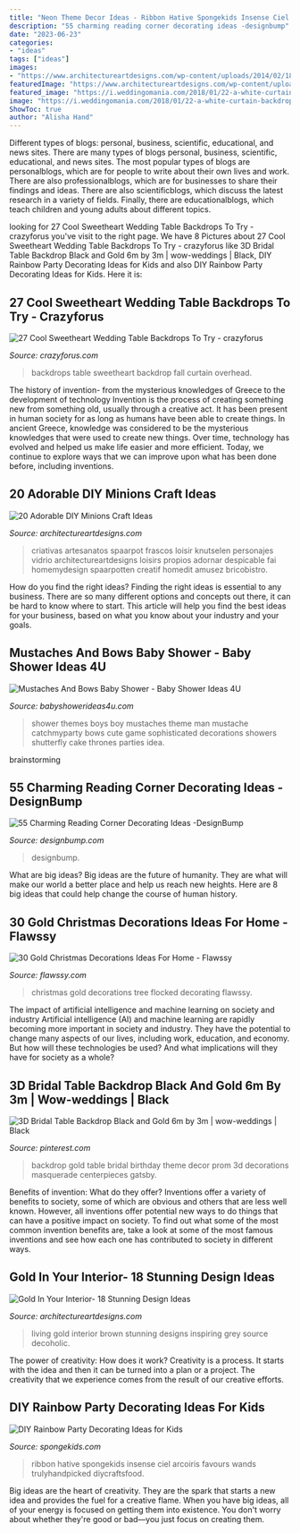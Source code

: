 ```yaml
---
title: "Neon Theme Decor Ideas - Ribbon Hative Spongekids Insense Ciel Arcoiris Favours Wands Trulyhandpicked Diycraftsfood"
description: "55 charming reading corner decorating ideas -designbump"
date: "2023-06-23"
categories:
- "ideas"
tags: ["ideas"]
images:
- "https://www.architectureartdesigns.com/wp-content/uploads/2014/02/1815.jpg"
featuredImage: "https://www.architectureartdesigns.com/wp-content/uploads/2014/02/1815.jpg"
featured_image: "https://i.weddingomania.com/2018/01/22-a-white-curtain-backdrop-overhead-blooms-and-bulbs-for-a-fall-wedding.jpg"
image: "https://i.weddingomania.com/2018/01/22-a-white-curtain-backdrop-overhead-blooms-and-bulbs-for-a-fall-wedding.jpg"
ShowToc: true
author: "Alisha Hand"
---
```



Different types of blogs: personal, business, scientific, educational, and news sites.
There are many types of blogs personal, business, scientific, educational, and news sites. The most popular types of blogs are personalblogs, which are for people to write about their own lives and work. There are also professionalblogs, which are for businesses to share their findings and ideas. There are also scientificblogs, which discuss the latest research in a variety of fields. Finally, there are educationalblogs, which teach children and young adults about different topics.

	

		
looking for 27 Cool Sweetheart Wedding Table Backdrops To Try - crazyforus you've visit to the right page. We have 8 Pictures about 27 Cool Sweetheart Wedding Table Backdrops To Try - crazyforus like 3D Bridal Table Backdrop Black and Gold 6m by 3m | wow-weddings | Black, DIY Rainbow Party Decorating Ideas for Kids and also DIY Rainbow Party Decorating Ideas for Kids. Here it is:
		
    
## 27 Cool Sweetheart Wedding Table Backdrops To Try - Crazyforus

<img loading=lazy src="https://i.weddingomania.com/2018/01/22-a-white-curtain-backdrop-overhead-blooms-and-bulbs-for-a-fall-wedding.jpg" onerror="this.onerror=null;this.src='https://tse4.mm.bing.net/th?id=OIP.OMJuUPNn2u-MCLjE6VoPOQHaKc&amp;pid=15.1';" alt="27 Cool Sweetheart Wedding Table Backdrops To Try - crazyforus">

_Source: crazyforus.com_

>backdrops table sweetheart backdrop fall curtain overhead. 

	

The history of invention- from the mysterious knowledges of Greece to the development of technology
Invention is the process of creating something new from something old, usually through a creative act. It has been present in human society for as long as humans have been able to create things. In ancient Greece, knowledge was considered to be the mysterious knowledges that were used to create new things. Over time, technology has evolved and helped us make life easier and more efficient. Today, we continue to explore ways that we can improve upon what has been done before, including inventions.

    
## 20 Adorable DIY Minions Craft Ideas

<img loading=lazy src="https://www.architectureartdesigns.com/wp-content/uploads/2014/02/1815.jpg" onerror="this.onerror=null;this.src='https://tse3.mm.bing.net/th?id=OIP.pcmJXxpa9GNg_nNJ7B5yeAHaJ3&amp;pid=15.1';" alt="20 Adorable DIY Minions Craft Ideas">

_Source: architectureartdesigns.com_

>criativas artesanatos spaarpot frascos loisir knutselen personajes vidrio architectureartdesigns loisirs propios adornar despicable fai homemydesign spaarpotten creatif homedit amusez bricobistro. 

	

How do you find the right ideas?
Finding the right ideas is essential to any business. There are so many different options and concepts out there, it can be hard to know where to start. This article will help you find the best ideas for your business, based on what you know about your industry and your goals.

    
## Mustaches And Bows Baby Shower - Baby Shower Ideas 4U

<img loading=lazy src="https://babyshowerideas4u.com/wp-content/uploads/2016/05/Sophisticated-Mustaches-And-Bows-Baby-Shower-Tall-Cake-600x899.jpg" onerror="this.onerror=null;this.src='https://tse3.mm.bing.net/th?id=OIP.LDc9f1pqxYLtfHarzJMeCgHaLG&amp;pid=15.1';" alt="Mustaches And Bows Baby Shower - Baby Shower Ideas 4U">

_Source: babyshowerideas4u.com_

>shower themes boys boy mustaches theme man mustache catchmyparty bows cute game sophisticated decorations showers shutterfly cake thrones parties idea. 

	
 brainstorming

    
## 55 Charming Reading Corner Decorating Ideas -DesignBump

<img loading=lazy src="http://cdn.designbump.com/wp-content/uploads/2015/11/reading-corner-nook16.jpg" onerror="this.onerror=null;this.src='https://tse1.mm.bing.net/th?id=OIP.YM4eHyaZisHada0sFwrXkgHaLG&amp;pid=15.1';" alt="55 Charming Reading Corner Decorating Ideas -DesignBump">

_Source: designbump.com_

>designbump. 

	

What are big ideas?
Big ideas are the future of humanity. They are what will make our world a better place and help us reach new heights. Here are 8 big ideas that could help change the course of human history.

    
## 30 Gold Christmas Decorations Ideas For Home - Flawssy

<img loading=lazy src="http://www.flawssy.com/wp-content/uploads/2016/10/White-Flocked-Christmas-Tree-Decorating-Ideas.jpg" onerror="this.onerror=null;this.src='https://tse2.mm.bing.net/th?id=OIP.bnP0GoGm8aMbt1QtmaaipAHaLE&amp;pid=15.1';" alt="30 Gold Christmas Decorations Ideas For Home - Flawssy">

_Source: flawssy.com_

>christmas gold decorations tree flocked decorating flawssy. 

	

The impact of artificial intelligence and machine learning on society and industry
Artificial intelligence (AI) and machine learning are rapidly becoming more important in society and industry. They have the potential to change many aspects of our lives, including work, education, and economy. But how will these technologies be used? And what implications will they have for society as a whole?

    
## 3D Bridal Table Backdrop Black And Gold 6m By 3m | Wow-weddings | Black

<img loading=lazy src="https://i.pinimg.com/736x/00/68/2d/00682da5e3d86f6cf4d134b1988c55c4.jpg" onerror="this.onerror=null;this.src='https://tse3.mm.bing.net/th?id=OIP.hy0PRSWXNItP-Q67nlo4ngHaJ3&amp;pid=15.1';" alt="3D Bridal Table Backdrop Black and Gold 6m by 3m | wow-weddings | Black">

_Source: pinterest.com_

>backdrop gold table bridal birthday theme decor prom 3d decorations masquerade centerpieces gatsby. 

	

Benefits of invention: What do they offer?
Inventions offer a variety of benefits to society, some of which are obvious and others that are less well known. However, all inventions offer potential new ways to do things that can have a positive impact on society. To find out what some of the most common invention benefits are, take a look at some of the most famous inventions and see how each one has contributed to society in different ways.

    
## Gold In Your Interior- 18 Stunning Design Ideas

<img loading=lazy src="https://www.architectureartdesigns.com/wp-content/uploads/2015/05/333-630x472.jpg" onerror="this.onerror=null;this.src='https://tse2.mm.bing.net/th?id=OIP.io41RZZq1IlRjMuUoYE24wHaFj&amp;pid=15.1';" alt="Gold In Your Interior- 18 Stunning Design Ideas">

_Source: architectureartdesigns.com_

>living gold interior brown stunning designs inspiring grey source decoholic. 

	

The power of creativity: How does it work?
Creativity is a process. It starts with the idea and then it can be turned into a plan or a project. The creativity that we experience comes from the result of our creative efforts.

    
## DIY Rainbow Party Decorating Ideas For Kids

<img loading=lazy src="https://spongekids.com/wp-content/uploads/2014/11/diy-rainbow-party-decorating-ideas/4-candy-decoration.jpg" onerror="this.onerror=null;this.src='https://tse4.mm.bing.net/th?id=OIP.GfTxgQhCKywEmuWykiSTCAHaLG&amp;pid=15.1';" alt="DIY Rainbow Party Decorating Ideas for Kids">

_Source: spongekids.com_

>ribbon hative spongekids insense ciel arcoiris favours wands trulyhandpicked diycraftsfood. 

	

Big ideas are the heart of creativity. They are the spark that starts a new idea and provides the fuel for a creative flame. When you have big ideas, all of your energy is focused on getting them into existence. You don't worry about whether they're good or bad—you just focus on creating them.

